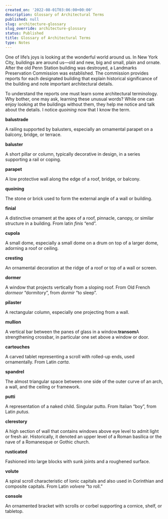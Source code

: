 ```yaml
---
created_on: '2022-08-01T03:06:00+00:00'
description: Glossary of Architectural Terms
published: null
slug: architecture-glossary
slug_override: architecture-glossary
status: Published
title: Glossary of Architectural Terms
type: Notes
---
```

One of life’s joys is looking at the wonderful world around us. In New York City, buildings are around us—old and new, big and small, plain and ornate. After the old Penn Station building was destroyed, a Landmarks Preservation Commission was established. The commission provides reports for each designated building that explain historical significance of the building and note important architectural details.

To understand the reports one must learn some architectural terminology. Why bother, one may ask, learning these unusual words? While one can enjoy looking at the buildings without them, they help me notice and talk about the details. I notice *quoining* now that I know the term.

**balustrade**

A railing supported by balusters, especially an ornamental parapet on a balcony, bridge, or terrace.

**baluster**

A short pillar or column, typically decorative in design, in a series supporting a rail or coping.

**parapet**

A low protective wall along the edge of a roof, bridge, or balcony.

**quoining**

The stone or brick used to form the external angle of a wall or building.

**finial**

A distinctive ornament at the apex of a roof, pinnacle, canopy, or similar structure in a building. From latin *finis* “end”.

**cupola**

A small dome, especially a small dome on a drum on top of a larger dome, adorning a roof or ceiling.

**cresting**

An ornamental decoration at the ridge of a roof or top of a wall or screen.

**dormer**

A window that projects vertically from a sloping roof. From Old French *dormeor* “dormitory”, from *dormir* “to sleep”.

**pilaster**

A rectangular column, especially one projecting from a wall.

**mullion**

A vertical bar between the panes of glass in a window.**transom**A strengthening crossbar, in particular one set above a window or door.

**cartouches**

A carved tablet representing a scroll with rolled-up ends, used ornamentally. From Latin *carta*.

**spandrel**

The almost triangular space between one side of the outer curve of an arch, a wall, and the ceiling or framework.

**putti**

A representation of a naked child. Singular putto. From Italian “boy”, from Latin *putus*.

**clerestory**

A high section of wall that contains windows above eye level to admit light or fresh air. Historically, it denoted an upper level of a Roman basilica or the nave of a Romanesque or Gothic church.

**rusticated**

Fashioned into large blocks with sunk joints and a roughened surface.

**volute**

A spiral scroll characteristic of Ionic capitals and also used in Corinthian and composite capitals. From Latin *volvere* “to roll.”

**console**

An ornamented bracket with scrolls or corbel supporting a cornice, shelf, or tabletop.
